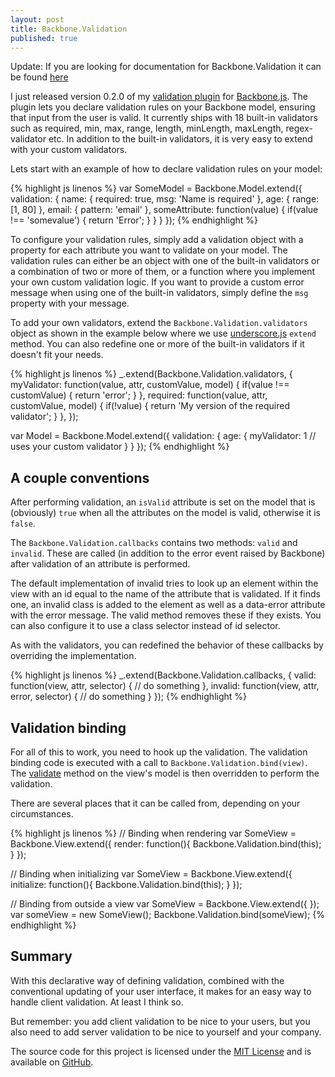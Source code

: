 ```yaml
---
layout: post
title: Backbone.Validation
published: true
---
```

Update: If you are looking for documentation for Backbone.Validation it can be found [here](http://thedersen.com/backbone.validation/)

I just released version 0.2.0 of my [validation plugin](http://github.com/thedersen/backbone.validation) for [Backbone.js](http://backbonejs.org/). The plugin lets you declare validation rules on your Backbone model, ensuring that input from the user is valid. It currently ships with 18 built-in validators such as required, min, max, range, length, minLength, maxLength, regex-validator etc. In addition to the built-in validators, it is very easy to extend with your custom validators.

Lets start with an example of how to declare validation rules on your model:

{% highlight js linenos %}
var SomeModel = Backbone.Model.extend({
  validation: {
    name: {
      required: true,
      msg: 'Name is required'
    },
    age: {
      range: [1, 80]
    },
    email: {
      pattern: 'email'
    },
    someAttribute: function(value) {
      if(value !== 'somevalue') {
        return 'Error';
      }
    }
  }
});
{% endhighlight %}

To configure your validation rules, simply add a validation object with a property for each attribute you want to validate on your model. The validation rules can either be an object with one of the built-in validators or a combination of two or more of them, or a function where you implement your own custom validation logic. If you want to provide a custom error message when using one of the built-in validators, simply define the `msg` property with your message.

To add your own validators, extend the `Backbone.Validation.validators` object as shown in the example below where we use [underscore.js](http://underscorejs.org) `extend` method. You can also redefine one or more of the built-in validators if it doesn't fit your needs.

{% highlight js linenos %}
_.extend(Backbone.Validation.validators, {
  myValidator: function(value, attr, customValue, model) {
    if(value !== customValue) {
      return 'error';
    }
  },
  required: function(value, attr, customValue, model) {
    if(!value) {
      return 'My version of the required validator';
    }
  },
});

var Model = Backbone.Model.extend({
  validation: {
    age: {
      myValidator: 1 // uses your custom validator
    }
  }
});
{% endhighlight %}

A couple conventions
--------------------

After performing validation, an `isValid` attribute is set on the model that is (obviously) `true` when all the attributes on the model is valid, otherwise it is `false`.

The `Backbone.Validation.callbacks` contains two methods: `valid` and `invalid`. These are called (in addition to the error event raised by Backbone) after validation of an attribute is performed.

The default implementation of invalid tries to look up an element within the view with an id equal to the name of the attribute that is validated. If it finds one, an invalid class is added to the element as well as a data-error attribute with the error message. The valid method removes these if they exists. You can also configure it to use a class selector instead of id selector.

As with the validators, you can redefined the behavior of these callbacks by overriding the implementation.

{% highlight js linenos %}
_.extend(Backbone.Validation.callbacks, {
  valid: function(view, attr, selector) {
    // do something
  },
  invalid: function(view, attr, error, selector) {
    // do something
  }
});
{% endhighlight %}

Validation binding
------------------

For all of this to work, you need to hook up the validation. The validation binding code is executed with a call to `Backbone.Validation.bind(view)`. The [validate](http://backbonejs.org/#Model-validate) method on the view's model is then overridden to perform the validation.

There are several places that it can be called from, depending on your circumstances.

{% highlight js linenos %}
// Binding when rendering
var SomeView = Backbone.View.extend({
  render: function(){
    Backbone.Validation.bind(this);
  }
});

// Binding when initializing
var SomeView = Backbone.View.extend({
  initialize: function(){
    Backbone.Validation.bind(this);
  }
});

// Binding from outside a view
var SomeView = Backbone.View.extend({
});
var someView = new SomeView();
Backbone.Validation.bind(someView);
{% endhighlight %}

Summary
-------

With this declarative way of defining validation, combined with the conventional updating of your user interface, it makes for an easy way to handle client validation. At least I think so.

But remember: you add client validation to be nice to your users, but you also need to add server validation to be nice to yourself and your company.

The source code for this project is licensed under the [MIT License](http://thedersen.mit-license.org/) and is available on [GitHub](https://github.com/thedersen/backbone.validation).
